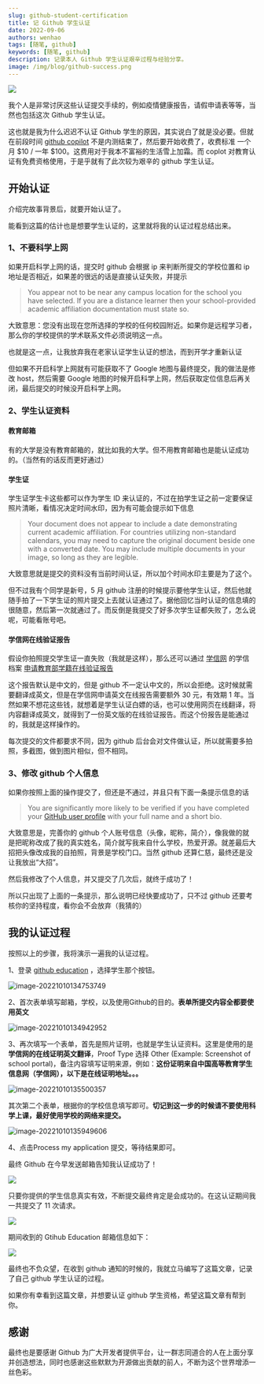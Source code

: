 ```yaml
---
slug: github-student-certification
title: 记 Github 学生认证
date: 2022-09-06
authors: wenhao
tags: [随笔, github]
keywords: [随笔, github]
description: 记录本人 Github 学生认证艰辛过程与经验分享。
image: /img/blog/github-success.png
---
```


![](https://img.wenhao.cn/github_copilot_ready.jpg)

我个人是非常讨厌这些认证提交手续的，例如疫情健康报告，请假申请表等等，当然也包括这次 Github 学生认证。

这也就是我为什么迟迟不认证 Github 学生的原因，其实说白了就是没必要。但就在前段时间 [github copilot](https://github.com/features/copilot/ 'github copilot') 不是内测结束了，然后要开始收费了，收费标准 一个月 $10 / 一年 $100。这费用对于我本不富裕的生活雪上加霜。而 coplot 对教育认证有免费资格使用，于是乎就有了此次较为艰辛的 github 学生认证。

<!-- truncate -->

## 开始认证

介绍完故事背景后，就要开始认证了。

能看到这篇的估计也是想要学生认证的，这里就将我的认证过程总结出来。

### 1、不要科学上网

如果开启科学上网的话，提交时 github 会根据 ip 来判断所提交的学校位置和 ip 地址是否相近，如果差的很远的话是直接认证失败，并提示

> You appear not to be near any campus location for the school you have selected. If you are a distance learner then your school-provided academic affiliation documentation must state so.

大致意思：您没有出现在您所选择的学校的任何校园附近。如果你是远程学习者，那么你的学校提供的学术联系文件必须说明这一点。

也就是这一点，让我放弃我在老家认证学生认证的想法，而到开学才重新认证

但如果不开启科学上网就有可能获取不了 Google 地图与最终提交，我的做法是修改 host，然后需要 Google 地图的时候开启科学上网，然后获取定位信息后再关闭，最后提交的时候没开启科学上网。

### 2、学生认证资料

#### 教育邮箱

有的大学是没有教育邮箱的，就比如我的大学。但不用教育邮箱也是能认证成功的。（当然有的话反而更好通过）

#### 学生证

学生证学生卡这些都可以作为学生 ID 来认证的，不过在拍学生证之前一定要保证照片清晰，看情况决定时间水印，因为有可能会提示如下信息

> Your document does not appear to include a date demonstrating current academic affiliation. For countries utilizing non-standard calendars, you may need to capture the original document beside one with a converted date. You may include multiple documents in your image, so long as they are legible.

大致意思就是提交的资料没有当前时间认证，所以加个时间水印主要是为了这个。

但不过我有个同学是新号，5 月 github 注册的时候提示要他学生认证，然后他就随手拍了一下学生证的照片提交上去就认证通过了。据他回忆当时认证的信息填的很随意，然后第一次就通过了。而反倒是我提交了好多次学生证都失败了，怎么说呢，可能看账号吧。

#### 学信网在线验证报告

假设你拍照提交学生证一直失败（我就是这样），那么还可以通过 [学信网](https://account.chsi.com.cn/passport/login '学信网') 的学信档案 [申请教育部学籍在线验证报告](https://my.chsi.com.cn/archive/bab/xj/show.action '申请教育部学籍在线验证报告')

这个报告默认是中文的，但是 github 不一定认中文的，所以会拒绝。这时候就需要翻译成英文，但是在学信网申请英文在线报告需要额外 30 元，有效期 1 年。当然如果不想花这些钱，就想着是学生认证白嫖的话，也可以使用网页在线翻译，将内容翻译成英文，就得到了一份英文版的在线验证报告。而这个份报告是能通过的，我就是这样操作的。

每次提交的文件都要求不同，因为 github 后台会对文件做认证，所以就需要多拍照，多截图，做到图片相似，但不相同。

### 3、修改 github 个人信息

如果你按照上面的操作提交了，但还是不通过，并且只有下面一条提示信息的话

> You are significantly more likely to be verified if you have completed your [GitHub user profile](https://docs.github.com/en/account-and-profile/setting-up-and-managing-your-github-profile/customizing-your-profile/personalizing-your-profile 'GitHub user profile') with your full name and a short bio.

大致意思是，完善你的 github 个人账号信息（头像，昵称，简介），像我做的就是把昵称改成了我的真实姓名，简介就写我来自什么学校，热爱开源。就差最后大招把头像改成我的自拍照，背景是学校门口。当然 github 还算仁慈，最终还是没让我放出“大招”。

然后我修改了个人信息，并又提交了几次后，就终于成功了！

所以只出现了上面的一条提示，那么说明已经快要成功了，只不过 github 还要考核你的坚持程度，看你会不会放弃（我猜的）

## 我的认证过程

按照以上的步骤，我将演示一遍我的认证过程。

1、登录 [github education](https://education.github.com/benefits) ，选择学生那个按钮。

![image-20221010134753749](https://img.wenhao.cn/image-20221010134753749.png)

2、首次表单填写邮箱，学校，以及使用Github的目的。**表单所提交内容全都要使用英文**

![image-20221010134942952](https://img.wenhao.cn/image-20221010134942952.png)

3、再次填写一个表单，首先是照片证明，也就是学生认证资料。这里是使用的是**学信网的在线证明英文翻译**，Proof Type 选择 Other (Example: Screenshot of school portal)，备注内容填写证明来源，例如：**这份证明来自中国高等教育学生信息网（学信网），以下是在线证明地址。。。**

![image-20221010135500357](https://img.wenhao.cn/image-20221010135500357.png)

其次第二个表单，根据你的学校信息填写即可。**切记到这一步的时候请不要使用科学上课，最好使用学校的网络来提交。**

![image-20221010135949606](https://img.wenhao.cn/image-20221010135949606.png)

4、点击Process my application 提交，等待结果即可。

最终 Github 在今早发送邮箱告知我认证成功了！

![](https://img.wenhao.cn/github_eduction_success.jpg)

只要你提供的学生信息真实有效，不断提交最终肯定是会成功的。在这认证期间我一共提交了 11 次请求。

![](https://img.wenhao.cn/image_n3x8Cm8kMv.png)

期间收到的 Gtihub Education 邮箱信息如下：

![](https://img.wenhao.cn/github_eduction_eamil.jpg)

最终也不负众望，在收到 github 通知的时候的，我就立马编写了这篇文章，记录了自己 github 学生认证的过程。

如果你有幸看到这篇文章，并想要认证 github 学生资格，希望这篇文章有帮到你。

## 感谢

最终也是要感谢 Github 为广大开发者提供平台，让一群志同道合的人在上面分享并创造想法，同时也感谢这些默默为开源做出贡献的前人，不断为这个世界增添一丝色彩。

